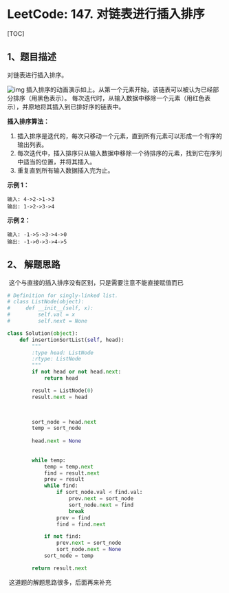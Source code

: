 # LeetCode: 147. 对链表进行插入排序

[TOC]

## 1、题目描述

对链表进行插入排序。

![img](https://upload.wikimedia.org/wikipedia/commons/0/0f/Insertion-sort-example-300px.gif)
插入排序的动画演示如上。从第一个元素开始，该链表可以被认为已经部分排序（用黑色表示）。
每次迭代时，从输入数据中移除一个元素（用红色表示），并原地将其插入到已排好序的链表中。

 

**插入排序算法：**

1. 插入排序是迭代的，每次只移动一个元素，直到所有元素可以形成一个有序的输出列表。
2. 每次迭代中，插入排序只从输入数据中移除一个待排序的元素，找到它在序列中适当的位置，并将其插入。
3. 重复直到所有输入数据插入完为止。

 

**示例 1：**

```
输入: 4->2->1->3
输出: 1->2->3->4
```

**示例 2：**

```
输入: -1->5->3->4->0
输出: -1->0->3->4->5
```



## 2、 解题思路

​	这个与直接的插入排序没有区别，只是需要注意不能直接赋值而已

```python
# Definition for singly-linked list.
# class ListNode(object):
#     def __init__(self, x):
#         self.val = x
#         self.next = None

class Solution(object):
    def insertionSortList(self, head):
        """
        :type head: ListNode
        :rtype: ListNode
        """
        if not head or not head.next:
            return head

        result = ListNode(0)
        result.next = head

        

        sort_node = head.next
        temp = sort_node
        
        head.next = None
        
        
        while temp:
            temp = temp.next
            find = result.next
            prev = result
            while find:
                if sort_node.val < find.val:
                    prev.next = sort_node
                    sort_node.next = find
                    break
                prev = find
                find = find.next

            if not find:
                prev.next = sort_node
                sort_node.next = None
            sort_node = temp

        return result.next
```

​	这道题的解题思路很多，后面再来补充